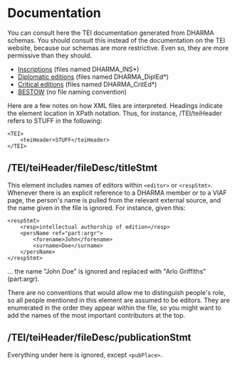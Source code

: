 <!--
% rebase("base.tpl", title="Documentation")
-->

<div class="body">
<h1>Documentation</h1>

You can consult here the TEI documentation generated from DHARMA
schemas. You should consult this instead of the documentation on the TEI
website, because our schemas are more restrictive. Even so, they are more
permissive than they should.

<ul>
<li><a href="/documentation/inscription">Inscriptions</a> (files named
DHARMA_INS*)</li>
<li><a href="/documentation/diplomatic">Diplomatic editions</a> (files named
DHARMA_DiplEd*)</li>
<li><a href="/documentation/critical">Critical editions</a> (files named
DHARMA_CritEd*)</li>
<li><a href="/documentation/bestow">BESTOW</a> (no file naming
convention)</li>
</ul>

Here are a few notes on how XML files are interpreted. Headings indicate the
element location in XPath notation. Thus, for instance, /TEI/teiHeader refers
to STUFF in the following:

	<TEI>
		<teiHeader>STUFF</teiHeader>
	</TEI>

## /TEI/teiHeader/fileDesc/titleStmt

This element includes names of editors within `<editor>` or `<respStmt>`.
Whenever there is an explicit reference to a DHARMA member or to a VIAF
page, the person's name is pulled from the relevant external source, and the
name given in the file is ignored. For instance, given this:

	<respStmt>
		<resp>intellectual authorship of edition</resp>
		<persName ref="part:argr">
			<forename>John</forename>
			<surname>Doe</surname>
		</persName>
	</respStmt>

... the name "John Doe" is ignored and replaced with "Arlo Griffiths"
(part:argr).

There are no conventions that would allow me to distinguish people's role, so all people
mentioned in this element are assumed to be editors. They are enumerated in
the order they appear within the file, so you might want to add the names of
the most important contributors at the top.

## /TEI/teiHeader/fileDesc/publicationStmt

Everything under here is ignored, except `<pubPlace>`.

</div>
